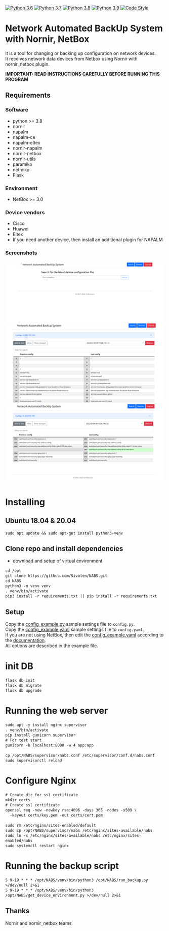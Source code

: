 [![Python 3.6](https://img.shields.io/badge/python-3.6-blue.svg)](https://www.python.org/downloads/release/python-360/)
[![Python 3.7](https://img.shields.io/badge/python-3.7-blue.svg)](https://www.python.org/downloads/release/python-370/)
[![Python 3.8](https://img.shields.io/badge/python-3.8-blue.svg)](https://www.python.org/downloads/release/python-380/)
[![Python 3.9](https://img.shields.io/badge/python-3.9-blue.svg)](https://www.python.org/downloads/release/python-390/)
[![Code Style](https://img.shields.io/badge/code%20style-black-000000.svg)](https://github.com/ambv/black)

# Network Automated BackUp System with Nornir, NetBox

It is a tool for changing or backing up configuration on network devices.<br/>
It receives network data devices from Netbox using Nornir with
nornir_netbox plugin.

**IMPORTANT: READ INSTRUCTIONS CAREFULLY BEFORE RUNNING THIS PROGRAM**


## Requirements
### Software
* python >= 3.8
* nornir
* napalm
* napalm-ce
* napalm-eltex
* nornir-napalm
* nornir-netbox
* nornir-utils
* paramiko
* netmiko
* Flask

### Environment
* NetBox >= 3.0
### Device vendors
* Cisco
* Huawei
* Eltex
* If you need another device, then install an additional plugin for NAPALM

### Screenshots
![Screenshot of Search page](screenshots/search_page.png "Search page")
![Screenshot of Diff page](screenshots/diff_page.png "Diff page")
![Screenshot of Diff page context compare](screenshots/diff_page_context_compare.png "Diff page context compare")

# Installing

## Ubuntu 18.04 & 20.04
```
sudo apt update && sudo apt-get install python3-venv
```

## Clone repo and install dependencies
* download and setup of virtual environment
```
cd /opt
git clone https://github.com/Sivolen/NABS.git
cd NABS
python3 -m venv venv
. venv/bin/activate
pip3 install -r requirements.txt || pip install -r requirements.txt
```

## Setup
Copy the [config_example.py](config_example.py) sample settings file to `config.py`.<br/>
Copy the [config_example.yaml](config_example.yaml) sample settings file to `config.yaml`.<br/>
If you are not using NetBox, then edit the [config_example.yaml](config_example.yaml) according to the [documentation](https://nornir.readthedocs.io/en/latest/tutorial/initializing_nornir.html). </br>
All options are described in the example file.

# init DB
```
flask db init
flask db migrate
flask db upgrade
```
# Running the web server
```
sudo apt -y install nginx supervisor
. venv/bin/activate
pip install gunicorn supervisor
# For test start
gunicorn -b localhost:8000 -w 4 app:app

cp /opt/NABS/supervisor/nabs.conf /etc/supervisor/conf.d/nabs.conf
sudo supervisorctl reload
```
# Configure Nginx
```
# Create dir for ssl certificate
mkdir certs
# Create ssl certificate
openssl req -new -newkey rsa:4096 -days 365 -nodes -x509 \
  -keyout certs/key.pem -out certs/cert.pem
 
sudo rm /etc/nginx/sites-enabled/default
sudo cp /opt/NABS/supervisor/nabs /etc/nginx/sites-available/nabs
sudo ln -s /etc/nginx/sites-available/nabs /etc/nginx/sites-enabled/nabs
sudo systemctl restart nginx
```
# Running the backup script
```
5 9-19 * * * /opt/NABS/venv/bin/python3 /opt/NABS/run_backup.py >/dev/null 2>&1
5 9-19 * * * /opt/NABS/venv/bin/python3 /opt/NABS/get_device_environment.py >/dev/null 2>&1

```

## Thanks
Nornir and nornir_netbox teams

